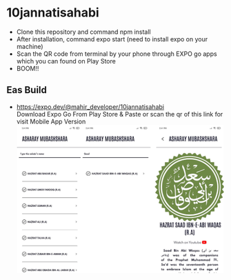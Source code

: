 # 10jannatisahabi

* Clone this repository and command npm install
* After installation, command expo start (need to install expo on your machine)
* Scan the QR code from terminal by your phone through EXPO go apps which you can found on Play Store
* BOOM!!

## Eas Build
* https://expo.dev/@mahir_developer/10jannatisahabi <br/>
Download Expo Go From Play Store & Paste or scan the qr of this link for visit Mobile App Version
![SCREENSHOT1!](1.jpg)